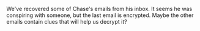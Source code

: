 We've recovered some of Chase's emails from his inbox. It seems he was conspiring with someone, but the last email is encrypted. Maybe the other emails contain clues that will help us decrypt it?
